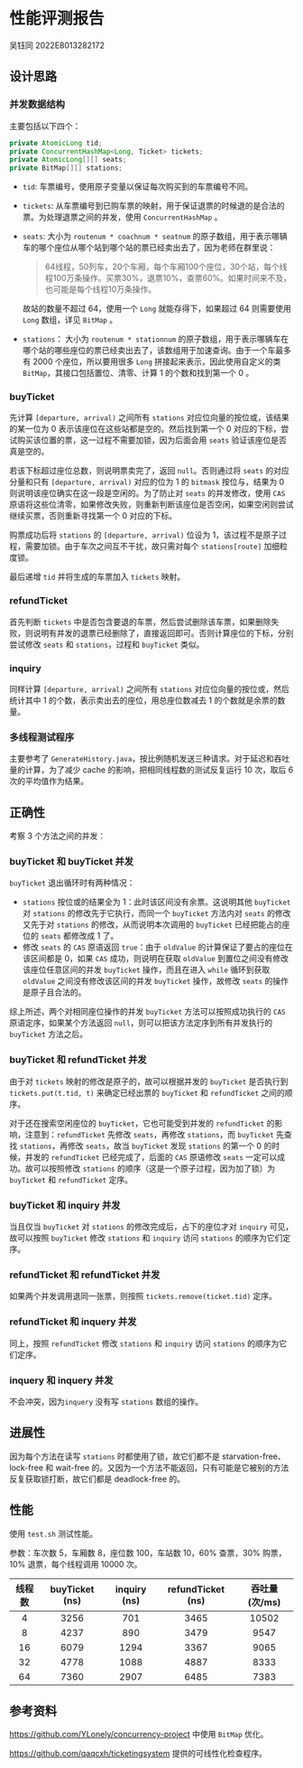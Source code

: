 # 性能评测报告

吴钰同 2022E8013282172

## 设计思路

### 并发数据结构

主要包括以下四个：

```java
private AtomicLong tid;
private ConcurrentHashMap<Long, Ticket> tickets;
private AtomicLong[][] seats;
private BitMap[][] stations;
```

- `tid`: 车票编号，使用原子变量以保证每次购买到的车票编号不同。

- `tickets`: 从车票编号到已购车票的映射，用于保证退票的时候退的是合法的票。为处理退票之间的并发，使用 `ConcurrentHashMap` 。

- `seats`: 大小为 `routenum * coachnum * seatnum` 的原子数组，用于表示哪辆车的哪个座位从哪个站到哪个站的票已经卖出去了，因为老师在群里说：

  >64线程，50列车，20个车厢，每个车厢100个座位，30个站，每个线程100万条操作。买票30%，退票10%，查票60%。如果时间来不及，也可能是每个线程10万条操作。

  故站的数量不超过 64，使用一个 `Long` 就能存得下，如果超过 64 则需要使用 `Long` 数组，详见 `BitMap` 。

- `stations`： 大小为 `routenum * stationnum` 的原子数组，用于表示哪辆车在哪个站的哪些座位的票已经卖出去了，该数组用于加速查询。由于一个车最多有 2000 个座位，所以要用很多 `Long` 拼接起来表示，因此使用自定义的类 `BitMap`，其接口包括置位、清零、计算 1 的个数和找到第一个 0 。

### buyTicket

先计算 `[departure, arrival)` 之间所有 `stations` 对应位向量的按位或，该结果的某一位为 0 表示该座位在这些站都是空的。然后找到第一个 0 对应的下标，尝试购买该位置的票，这一过程不需要加锁，因为后面会用 `seats` 验证该座位是否真是空的。

若该下标超过座位总数，则说明票卖完了，返回 `null`。否则通过将 `seats` 的对应分量和只有 `[departure, arrival)` 对应的位为 1 的 `bitmask` 按位与，结果为 0 则说明该座位确实在这一段是空闲的。为了防止对 `seats` 的并发修改，使用 `CAS` 原语将这些位清零，如果修改失败，则重新判断该座位是否空闲，如果空闲则尝试继续买票，否则重新寻找第一个 0 对应的下标。

购票成功后将 `stations` 的 `[departure, arrival)` 位设为 1，该过程不是原子过程，需要加锁。由于车次之间互不干扰，故只需对每个 `stations[route]` 加细粒度锁。

最后递增 `tid` 并将生成的车票加入 `tickets` 映射。

### refundTicket

首先判断 `tickets` 中是否包含要退的车票，然后尝试删除该车票，如果删除失败，则说明有并发的退票已经删除了，直接返回即可。否则计算座位的下标，分别尝试修改 `seats` 和 `stations`，过程和 `buyTicket` 类似。

### inquiry

同样计算 `[departure, arrival)` 之间所有 `stations` 对应位向量的按位或，然后统计其中 1 的个数，表示卖出去的座位，用总座位数减去 1 的个数就是余票的数量。

### 多线程测试程序

主要参考了 `GenerateHistory.java`，按比例随机发送三种请求。对于延迟和吞吐量的计算，为了减少 cache 的影响，把相同线程数的测试反复运行 10 次，取后 6 次的平均值作为结果。

## 正确性

考察 3 个方法之间的并发：

### buyTicket 和 buyTicket 并发

`buyTicket` 退出循环时有两种情况：

- `stations` 按位或的结果全为 1：此时该区间没有余票。这说明其他 `buyTicket` 对 `stations` 的修改先于它执行，而同一个 `buyTicket` 方法内对 `seats` 的修改又先于对 `stations` 的修改，从而说明本次调用的 `buyTicket` 已经把能占的座位的 `seats` 都修改成 1 了。
- 修改 `seats` 的 `CAS` 原语返回 `true`：由于 `oldValue` 的计算保证了要占的座位在该区间都是 0，如果 `CAS` 成功，则说明在获取 `oldValue` 到置位之间没有修改该座位任意区间的并发 `buyTicket` 操作，而且在进入 `while` 循环到获取 `oldValue` 之间没有修改该区间的并发 `buyTicket` 操作，故修改 `seats` 的操作是原子且合法的。

综上所述，两个对相同座位操作的并发 `buyTicket` 方法可以按照成功执行的 `CAS` 原语定序，如果某个方法返回 `null`，则可以把该方法定序到所有并发执行的 `buyTicket` 方法之后。

### buyTicket 和 refundTicket 并发

由于对 `tickets` 映射的修改是原子的，故可以根据并发的 `buyTicket` 是否执行到 `tickets.put(t.tid, t)` 来确定已经出票的 `buyTicket` 和 `refundTicket` 之间的顺序。

对于还在搜索空闲座位的 `buyTicket`，它也可能受到并发的 `refundTicket` 的影响，注意到：`refundTicket` 先修改 `seats`，再修改 `stations`，而 `buyTicket` 先查找 `stations`，再修改 `seats`，故当 `buyTicket` 发现 `stations` 的第一个 0 的时候，并发的 `refundTicket` 已经完成了，后面的 `CAS` 原语修改 `seats` 一定可以成功。故可以按照修改 `stations` 的顺序（这是一个原子过程，因为加了锁）为 `buyTicket` 和 `refundTicket` 定序。

### buyTicket 和 inquiry 并发

当且仅当 `buyTicket` 对 `stations` 的修改完成后，占下的座位才对 `inquiry` 可见，故可以按照 `buyTicket` 修改 `stations` 和 `inquiry` 访问 `stations` 的顺序为它们定序。

### refundTicket 和 refundTicket 并发

如果两个并发调用退同一张票，则按照 `tickets.remove(ticket.tid)` 定序。

### refundTicket 和 inquery 并发

同上，按照 `refundTicket` 修改 `stations` 和 `inquiry` 访问 `stations` 的顺序为它们定序。

### inquery 和 inquery 并发

不会冲突，因为`inquery` 没有写 `stations` 数组的操作。

## 进展性

因为每个方法在读写  `stations` 时都使用了锁，故它们都不是 starvation-free、lock-free 和 wait-free 的。又因为一个方法不能返回，只有可能是它被别的方法反复获取锁打断，故它们都是 deadlock-free 的。

## 性能

使用 `test.sh` 测试性能。

参数：车次数 5，车厢数 8，座位数 100，车站数 10，60% 查票，30% 购票，10% 退票，每个线程调用 10000 次。

| 线程数 | buyTicket (ns) | inquiry (ns) | refundTicket (ns) | 吞吐量(次/ms) |
| :----: | :------------: | :----------: | :---------------: | :-----------: |
|   4    |      3256      |     701      |       3465        |     10502     |
|   8    |      4237      |     890      |       3479        |     9547      |
|   16   |      6079      |     1294     |       3367        |     9065      |
|   32   |      4778      |     1088     |       4887        |     8333      |
|   64   |      7360      |     2907     |       6485        |     7383      |

## 参考资料

https://github.com/YLonely/concurrency-project 中使用 `BitMap` 优化。

https://github.com/qaqcxh/ticketingsystem 提供的可线性化检查程序。

